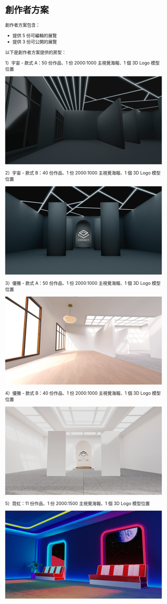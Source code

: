 # 創作者方案

創作者方案包含：

* 提供 5 份可編輯的展覽
* 提供 3 份可公開的展覽

以下是創作者方案提供的房型：

1）宇宙 - 款式 A：50 份作品、1 份 2000:1000 主視覺海報、1 個 3D Logo 模型位置

![](../.gitbook/assets/45fe39bbda48a71f189161d0f256e877.jpg)

2）宇宙 - 款式 B：40 份作品、1 份 2000:1000 主視覺海報、1 個 3D Logo 模型位置

![](<../.gitbook/assets/e88f9fd70f53625438dd99ca33a90dd1 (2).jpeg>)

3）優雅 - 款式 A：50 份作品、1 份 2000:1000 主視覺海報、1 個 3D Logo 模型位置

![](../.gitbook/assets/87716d9e1f72c6a4ea42fc77bbd85b7b.jpg)

4）優雅 - 款式 B：40 份作品、1 份 2000:1000 主視覺海報、1 個 3D Logo 模型位置

![](../.gitbook/assets/c25f81b6141436fab345f0cb161908a3.jpeg)



5）霓虹：11 份作品、1 份 2000:1500 主視覺海報、1 個 3D Logo 模型位置

![](../.gitbook/assets/85eaa990d9df878841d63ce6dae404c4.jpeg)

